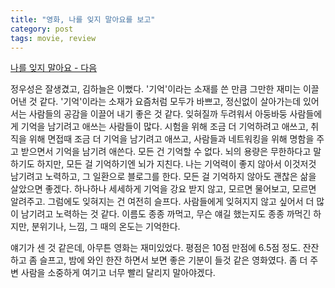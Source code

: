 ```yaml
---
title: "영화, 나를 잊지 말아요를 보고"
category: post
tags: movie, review
---
```

[나를 잊지 말아요 - 다음](http://movie.daum.net/moviedetail/moviedetailMain.do?movieId=78587)


 정우성은 잘생겼고, 김하늘은 이뻤다. '기억'이라는 소재를 쓴 만큼 그만한 재미는 이끌어낸 것 같다. '기억'이라는 소재가 요즘처럼 모두가 바쁘고, 정신없이 살아가는데 있어서는 사람들의 공감을 이끌어 내기 좋은 것 같다. 잊혀질까 두려워서 아둥바둥 사람들에게 기억을 남기려고 애쓰는 사람들이 많다. 시험을 위해 조금 더 기억하려고 애쓰고, 취직을 위해 면접때 조금 더 기억을 남기려고 애쓰고, 사람들과 네트워킹을 위해 명함을 주고 받으면서 기억을 남기려 애쓴다. 모든 건 기억할 수 없다. 뇌의 용량은 무한하다고 말하기도 하지만, 모든 걸 기억하기엔 뇌가 지친다. 나는 기억력이 좋지 않아서 이것저것 남기려고 노력하고, 그 일환으로 블로그를 한다. 모든 걸 기억하지 않아도 괜찮은 삶을 살았으면 좋겠다. 하나하나 세세하게 기억을 강요 받지 않고, 모르면 물어보고, 모르면 알려주고. 그럼에도 잊혀지는 건 여전히 슬프다. 사람들에게 잊혀지지 않고 싶어서 더 많이 남기려고 노력하는 것 같다. 이름도 종종 까먹고, 무슨 얘길 했는지도 종종 까먹긴 하지만, 분위기나, 느낌, 그 때의 온도는 기억한다.


얘기가 센 것 같은데, 아무튼 영화는 재미있었다. 평점은 10점 만점에 6.5점 정도. 잔잔하고 좀 슬프고, 밤에 와인 한잔 하면서 보면 좋은 기분이 들것 같은 영화였다. 좀 더 주변 사람을 소중하게 여기고 너무 빨리 달리지 말아야겠다.
